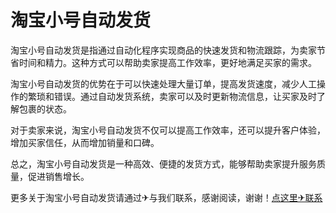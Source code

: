 # 淘宝小号自动发货

淘宝小号自动发货是指通过自动化程序实现商品的快速发货和物流跟踪，为卖家节省时间和精力。这种方式可以帮助卖家提高工作效率，更好地满足买家的需求。

淘宝小号自动发货的优势在于可以快速处理大量订单，提高发货速度，减少人工操作的繁琐和错误。通过自动发货系统，卖家可以及时更新物流信息，让买家及时了解包裹的状态。

对于卖家来说，淘宝小号自动发货不仅可以提高工作效率，还可以提升客户体验，增加买家信任，从而增加销量和口碑。

总之，淘宝小号自动发货是一种高效、便捷的发货方式，能够帮助卖家提升服务质量，促进销售增长。

更多关于淘宝小号自动发货请通过✈与我们联系，感谢阅读，谢谢！[点这里✈联系](https://w.k02.cc)